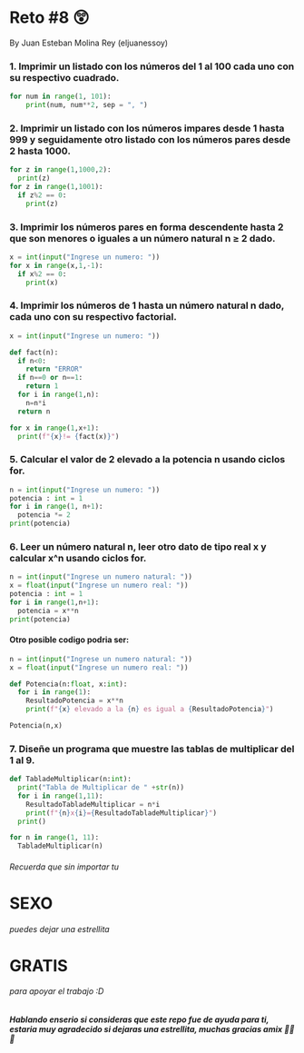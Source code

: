 # Reto #8 😲
By Juan Esteban Molina Rey (eljuanessoy)

### 1. Imprimir un listado con los números del 1 al 100 cada uno con su respectivo cuadrado.

```python
for num in range(1, 101):
    print(num, num**2, sep = ", ")
```

### 2. Imprimir un listado con los números impares desde 1 hasta 999 y seguidamente otro listado con los números pares desde 2 hasta 1000.

```python
for z in range(1,1000,2):
  print(z)
for z in range(1,1001):
  if z%2 == 0:
    print(z)
```

### 3. Imprimir los números pares en forma descendente hasta 2 que son menores o iguales a un número natural n ≥ 2 dado.

```python
x = int(input("Ingrese un numero: "))
for x in range(x,1,-1):
  if x%2 == 0:
    print(x)
```

### 4. Imprimir los números de 1 hasta un número natural n dado, cada uno con su respectivo factorial.

```python
x = int(input("Ingrese un numero: "))

def fact(n):
  if n<0:
    return "ERROR"
  if n==0 or n==1:
    return 1
  for i in range(1,n):
    n=n*i
  return n

for x in range(1,x+1):
  print(f"{x}!= {fact(x)}")
```

### 5. Calcular el valor de 2 elevado a la potencia n usando ciclos for.

```python
n = int(input("Ingrese un numero: "))
potencia : int = 1
for i in range(1, n+1):
  potencia *= 2
print(potencia)
```

### 6. Leer un número natural n, leer otro dato de tipo real x y calcular x^n usando ciclos for.

```python
n = int(input("Ingrese un numero natural: "))
x = float(input("Ingrese un numero real: "))
potencia : int = 1
for i in range(1,n+1):
  potencia = x**n
print(potencia)
```

#### Otro posible codigo podria ser:

```python
n = int(input("Ingrese un numero natural: "))
x = float(input("Ingrese un numero real: "))

def Potencia(n:float, x:int):
  for i in range(1):
    ResultadoPotencia = x**n
    print(f"{x} elevado a la {n} es igual a {ResultadoPotencia}")

Potencia(n,x)
```

### 7. Diseñe un programa que muestre las tablas de multiplicar del 1 al 9.

```python
def TabladeMultiplicar(n:int):
  print("Tabla de Multiplicar de " +str(n))
  for i in range(1,11):
    ResultadoTabladeMultiplicar = n*i
    print(f"{n}x{i}={ResultadoTabladeMultiplicar}")
  print()

for n in range(1, 11):
  TabladeMultiplicar(n)
```

###### Recuerda que sin importar tu 
# **SEXO**
###### puedes dejar una estrellita
# **GRATIS**
###### para apoyar el trabajo :D
##### Hablando enserio si consideras que este repo fue de ayuda para ti, estaria muy agradecido si dejaras una estrellita, muchas gracias amix 🙏🙏🙏
